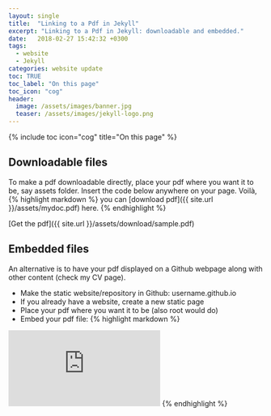 ```yaml
---
layout: single
title:  "Linking to a Pdf in Jekyll"
excerpt: "Linking to a Pdf in Jekyll: downloadable and embedded."
date:   2018-02-27 15:42:32 +0300
tags:
  - website
  - Jekyll
categories: website update
toc: TRUE
toc_label: "On this page"
toc_icon: "cog"
header:
  image: /assets/images/banner.jpg
  teaser: /assets/images/jekyll-logo.png
---
```

{% include toc icon="cog" title="On this page" %}

## Downloadable files
To make a pdf downloadable directly, place your pdf where you want it to be,
say assets folder. Insert the code below anywhere on your page. Voilà,
{% highlight markdown %}
you can [download pdf]({{ site.url }}/assets/mydoc.pdf) here.
{% endhighlight %}

 [Get the pdf]({{ site.url }}/assets/download/sample.pdf)

## Embedded files
An alternative is to have your pdf displayed on a Github webpage along with
other content (check my CV page).

* Make the static website/repository in Github: username.github.io
* If you already have a website, create a new static page
* Place your pdf where you want it to be (also root would do)
* Embed your pdf file:
{% highlight markdown %}
<embed src="https://username.github.io/mydoc.pdf" type="application/pdf"/>
{% endhighlight %}
